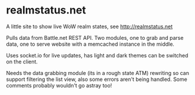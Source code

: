 # realmstatus.net
A little site to show live WoW realm states, see http://realmstatus.net

Pulls data from Battle.net REST API. Two modules, one to grab and parse data, one to serve website with a memcached instance in the middle. 

Uses socket.io for live updates, has light and dark themes can be switched on the client. 

Needs the data grabbing module (its in a rough state ATM) rewriting so can support filtering the list view, also some errors aren't being handled. Some comments probably wouldn't go astray too!
